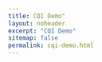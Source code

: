 ```yaml
---
title: CQI Demo"
layout: noheader
excerpt: "CQI Demo"
sitemap: false
permalink: cqi-demo.html
---
```

<style>
    html, body {
      height: 100%;            /* Ensure full height for the parent containers */
      margin: 0;               /* Remove default margin */
      display: flex;
      align-items: center;     /* Center vertically */
      justify-content: center; /* Center horizontally */
    }

    .responsive-div {
      max-width: 650px;       /* Limit the div to 650px width */
      width: 100%;            /* Full width on smaller screens */
      margin: 0 auto;         /* Ensure it's centered on smaller screens */
      padding: 20px;          /* Optional: Add padding inside the div */
      box-sizing: border-box; /* Include padding in width calculation */
      background-color: #fff; /* Background color of the div */
      border-radius: 8px;     /* Optional: Rounded corners */
    }
  </style>
<body>

  <div id="responsive-div">
         <div id="observablehq-viewof-m1-ede234bb"></div>
  <div id="observablehq-viewof-m2-ede234bb"></div>
  <div id="observablehq-viewof-m3-ede234bb"></div>
  <div id="observablehq-viewof-m4-ede234bb"></div>
  <div id="observablehq-viewof-m5-ede234bb"></div>
  <div id="observablehq-viewof-m6-ede234bb"></div>
  <div id="observablehq-viewof-m7-ede234bb"></div>
  <div id="observablehq-viewof-m8-ede234bb"></div>
  <div id="observablehq-viewof-m9-ede234bb"></div>
  <div id="observablehq-viewof-data-ede234bb"></div>
  <div id="observablehq-viewof-excel_input-ede234bb"></div>
  <div id="observablehq-chart1-ede234bb"></div>
  <div id="observablehq-summary-ede234bb"></div>
  <div id="responsive-div"></div>
  </div>
  </body>
  
  <link rel="stylesheet" href="https://cdn.jsdelivr.net/npm/@observablehq/inspector@5/dist/inspector.css">
  <script type="module">
  import {Runtime, Inspector} from "https://cdn.jsdelivr.net/npm/@observablehq/runtime@5/dist/runtime.js";
  import define from "https://api.observablehq.com/d/1d7a5c177318dc8a@1296.js?v=4";
  new Runtime().module(define, name => {
    if (name === "viewof m1") return new Inspector(document.querySelector("#observablehq-viewof-m1-ede234bb"));
    if (name === "viewof m2") return new Inspector(document.querySelector("#observablehq-viewof-m2-ede234bb"));
    if (name === "viewof m3") return new Inspector(document.querySelector("#observablehq-viewof-m3-ede234bb"));
    if (name === "viewof m4") return new Inspector(document.querySelector("#observablehq-viewof-m4-ede234bb"));
    if (name === "viewof m5") return new Inspector(document.querySelector("#observablehq-viewof-m5-ede234bb"));
    if (name === "viewof m6") return new Inspector(document.querySelector("#observablehq-viewof-m6-ede234bb"));
    if (name === "viewof m7") return new Inspector(document.querySelector("#observablehq-viewof-m7-ede234bb"));
    if (name === "viewof m8") return new Inspector(document.querySelector("#observablehq-viewof-m8-ede234bb"));
    if (name === "viewof m9") return new Inspector(document.querySelector("#observablehq-viewof-m9-ede234bb"));
    if (name === "viewof data") return new Inspector(document.querySelector("#observablehq-viewof-data-ede234bb"));
    if (name === "viewof excel_input") return new Inspector(document.querySelector("#observablehq-viewof-excel_input-ede234bb"));
    if (name === "chart1") return new Inspector(document.querySelector("#observablehq-chart1-ede234bb"));
    if (name === "summary") return new Inspector(document.querySelector("#observablehq-summary-ede234bb"));
    return ["input_data","chart2","output_data","radius","xAxis","legend","angle","highlight","arc","arc_need"].includes(name);
  });
  </script>